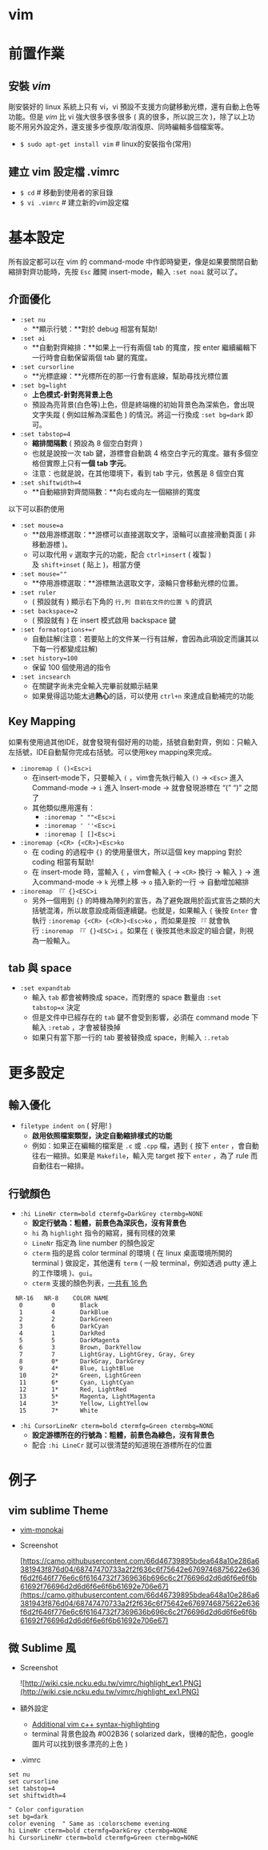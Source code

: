# vim

# **前置作業**

## 安裝 *vim*

剛安裝好的 linux 系統上只有 vi，vi 預設不支援方向鍵移動光標，還有自動上色等功能。但是 *vim* 比 vi 強大很多很多很多 ( 真的很多，所以說三次 )，除了以上功能不用另外設定外，還支援多步復原/取消復原、同時編輯多個檔案等。

- `$ sudo apt-get install vim` # linux的安裝指令(常用)

## 建立 vim 設定檔 .vimrc

- `$ cd` # 移動到使用者的家目錄
- `$ vi .vimrc` # 建立新的vim設定檔

# **基本設定**

所有設定都可以在 vim 的 command-mode 中作即時變更，像是如果要關閉自動縮排對齊功能時，先按 `Esc` 離開 insert-mode，輸入 `:set noai` 就可以了。

## 介面優化

- `:set nu`
    - **顯示行號：**對於 debug 相當有幫助!
- `:set ai`
    - **自動對齊縮排：**如果上一行有兩個 tab 的寬度，按 enter 繼續編輯下一行時會自動保留兩個 tab 鍵的寬度。
- `:set cursorline`
    - **光標底線：**光標所在的那一行會有底線，幫助尋找光標位置
- `:set bg=light`
    - **上色模式-針對亮背景上色**
    - 預設為亮背景(白色等)上色，但是終端機的初始背景色為深紫色，會出現文字失蹤 ( 例如註解為深藍色 ) 的情況。將這一行換成 `:set bg=dark` 即可。
- `:set tabstop=4`
    - **縮排間隔數** ( 預設為 8 個空白對齊 )
    - 也就是說按一次 tab 鍵，游標會自動跳 4 格空白字元的寬度。雖有多個空格但實際上只有**一個 tab 字元**。
    - 注意：也就是說，在其他環境下，看到 tab 字元，依舊是 8 個空白寬
- `:set shiftwidth=4`
    - **自動縮排對齊間隔數：**向右或向左一個縮排的寬度

以下可以斟酌使用

- `:set mouse=a`
    - **啟用游標選取：**游標可以直接選取文字，滾輪可以直接滑動頁面 ( 非移動游標 )。
    - 可以取代用 `v` 選取字元的功能，配合 `ctrl+insert` ( 複製 ) 及 `shift+inset` ( 貼上 )，相當方便
- `:set mouse=""`
    - **停用游標選取：**游標無法選取文字，滾輪只會移動光標的位置。
- `:set ruler`
    - ( 預設就有 ) 顯示右下角的 `行,列 目前在文件的位置 %` 的資訊
- `:set backspace=2`
    - ( 預設就有 ) 在 insert 模式啟用 backspace 鍵
- `:set formatoptions+=r`
    - 自動註解(注意：若要貼上的文件某一行有註解，會因為此項設定而讓其以下每一行都變成註解)
- `:set history=100`
    - 保留 100 個使用過的指令
- `:set incsearch`
    - 在關鍵字尚未完全輸入完畢前就顯示結果
    - 如果覺得這功能太過**熱心**的話，可以使用 `ctrl+n` 來達成自動補完的功能

## Key Mapping

如果有使用過其他IDE，就會發現有個好用的功能，括號自動對齊，例如：只輸入左括號，IDE自動幫你完成右括號。可以使用key mapping來完成。

- `:inoremap ( ()<Esc>i`
    - 在insert-mode下，只要輸入 `(` ，vim會先執行輸入 `()` → `<Esc>` 進入 Command-mode → `i` 進入 Insert-mode → 就會發現游標在 “(” “)” 之間了
    - 其他類似應用還有：
        - `:inoremap " ""<Esc>i`
        - `:inoremap ' ''<Esc>i`
        - `:inoremap [ []<Esc>i`
- `:inoremap {<CR> {<CR>}<Esc>ko`
    - 在 coding 的過程中 `{}` 的使用量很大，所以這個 key mapping 對於 coding 相當有幫助!
    - 在 insert-mode 時，當輸入 `{` ，vim會輸入 `{` → `<CR>` 換行 → 輸入 `}` → 進入command-mode → `k` 光標上移 → `o` 插入新的一行 → 自動增加縮排
- `:inoremap 『『 {}<ESC>i`
    - 另外一個用到 `{}` 的時機為陣列的宣告，為了避免跟用於函式宣告之類的大括號混淆，所以故意設成兩個連續鍵。也就是，如果輸入 `{` 後按 `Enter` 會執行 `:inoremap {<CR> {<CR>}<Esc>ko` ，而如果是按 `『『` 就會執行 `:inoremap 『『 {}<ESC>i` 。如果在 `{` 後按其他未設定的組合鍵，則視為一般輸入。

## tab 與 space

- `:set expandtab`
    - 輸入 `tab` 都會被轉換成 space，而對應的 space 數量由 `:set tabstop=x` 決定
    - 但是文件中已經存在的 `tab` 鍵不會受到影響，必須在 command mode 下輸入 `:retab` ，才會被替換掉
    - 如果只有當下那一行的 tab 要被替換成 space，則輸入 `:.retab`

# **更多設定**

## 輸入優化

- `filetype indent on` ( 好用! )
    - **啟用依照檔案類型，決定自動縮排樣式的功能**
    - 例如：如果正在編輯的檔案是 `.c` 或 `.cpp` 檔，遇到 `{` 按下 `enter` ，會自動往右一縮排。如果是 `Makefile`，輸入完 target 按下 `enter` ，為了 rule 而自動往右一縮排。

## 行號顏色

- `:hi LineNr cterm=bold ctermfg=DarkGrey ctermbg=NONE`
    - **設定行號為：粗體，前景色為深灰色，沒有背景色**
    - `hi` 為 `highlight` 指令的縮寫，擁有同樣的效果
    - `LineNr` 指定為 line number 的顏色設定
    - `cterm` 指的是爲 color terminal 的環境 ( 在 linux 桌面環境所開的 terminal ) 做設定，其他還有 `term` ( 一般 terminal，例如透過 putty 連上的工作環境 )、`gui`。
    - `cterm` 支援的顏色列表，[一共有 16 色](http://vimdoc.sourceforge.net/htmldoc/syntax.html#highlight-cterm)

```
  NR-16   NR-8    COLOR NAME
   0	    0	    Black
   1	    4	    DarkBlue
   2	    2	    DarkGreen
   3	    6	    DarkCyan
   4	    1	    DarkRed
   5	    5	    DarkMagenta
   6	    3	    Brown, DarkYellow
   7	    7	    LightGray, LightGrey, Gray, Grey
   8	    0*	    DarkGray, DarkGrey
   9	    4*	    Blue, LightBlue
   10	    2*	    Green, LightGreen
   11	    6*	    Cyan, LightCyan
   12	    1*	    Red, LightRed
   13	    5*	    Magenta, LightMagenta
   14	    3*	    Yellow, LightYellow
   15	    7*	    White
```

- `:hi CursorLineNr cterm=bold ctermfg=Green ctermbg=NONE`
    - **設定游標所在的行號為：粗體，前景色為綠色，沒有背景色**
    - 配合 `:hi LineCr` 就可以很清楚的知道現在游標所在的位置

# **例子**

## vim sublime Theme

- [vim-monokai](https://github.com/sickill/vim-monokai)
- Screenshot
    
    [https://camo.githubusercontent.com/66d46739895bdea648a10e286a6381943f876d04/68747470733a2f2f636c6f75642e6769746875622e636f6d2f646f776e6c6f6164732f7369636b696c6c2f76696d2d6d6f6e6f6b61692f76696d2d6d6f6e6f6b61692e706e67](https://camo.githubusercontent.com/66d46739895bdea648a10e286a6381943f876d04/68747470733a2f2f636c6f75642e6769746875622e636f6d2f646f776e6c6f6164732f7369636b696c6c2f76696d2d6d6f6e6f6b61692f76696d2d6d6f6e6f6b61692e706e67)
    

## 微 Sublime 風

- Screenshot
    
    ![http://wiki.csie.ncku.edu.tw/vimrc/highlight_ex1.PNG](http://wiki.csie.ncku.edu.tw/vimrc/highlight_ex1.PNG)
    
- 額外設定
    - [Additional vim c++ syntax-highlighting](https://github.com/octol/vim-cpp-enhanced-highlight)
    - terminal 背景色設為 #002B36 ( solarized dark，很棒的配色，google 圖片可以找到很多漂亮的上色 )
- .vimrc

```
set nu
set cursorline
set tabstop=4
set shiftwidth=4

" Color configuration
set bg=dark
color evening  " Same as :colorscheme evening
hi LineNr cterm=bold ctermfg=DarkGrey ctermbg=NONE
hi CursorLineNr cterm=bold ctermfg=Green ctermbg=NONE
```
